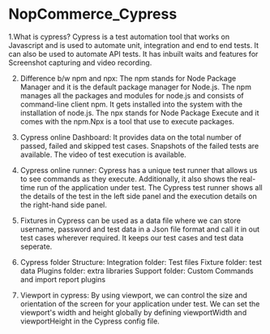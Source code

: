 # NopCommerce_Cypress

1.What is cypress?
Cypress is a test automation tool that works on Javascript and is used to automate unit, integration and end to end tests. It can also be used to automate API tests. It has inbuilt waits and features for Screenshot capturing and video recording.

2. Difference b/w npm and npx:
The npm stands for Node Package Manager and it is the default package manager for Node.js.
The npm manages all the packages and modules for node.js and consists of command-line client npm. It gets installed into the system with the installation of node.js.
The npx stands for Node Package Execute and it comes with the npm.Npx is a tool that use to execute packages.

3. Cypress online Dashboard:
It provides data on the total number of passed, failed and skipped test cases.
Snapshots of the failed tests are available.
The video of test execution is available.

4. Cypress online runner:
Cypress has a unique test runner that allows us to see commands as they execute. Additionally, it also shows the real-time run of the application under test.
The Cypress test runner shows all the details of the test in the left side panel and the execution details on the right-hand side panel. 

5. Fixtures in Cypress can be used as a data file where we can store username, password and test data in a Json file format and call it in out test cases wherever required. It keeps our test cases and test data seperate.

6. Cypress folder Structure:
Integration folder: Test files
Fixture folder: test data
Plugins folder: extra libraries
Support folder: Custom Commands and import report plugins

7. Viewport in cypress: 
By using viewport, we can control the size and orientation of the screen for your application under test. We can set the viewport's width and height globally by defining viewportWidth and viewportHeight in the Cypress config file.
